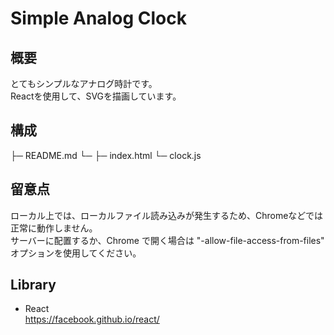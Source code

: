 # Simple Analog Clock

## 概要

とてもシンプルなアナログ時計です。  
Reactを使用して、SVGを描画しています。

## 構成

<root>
  ├─ README.md
  └─ <src>
       ├─ index.html
       └─ clock.js

## 留意点

ローカル上では、ローカルファイル読み込みが発生するため、Chromeなどでは正常に動作しません。  
サーバーに配置するか、Chrome で開く場合は "-allow-file-access-from-files" オプションを使用してください。

## Library

* React  
  https://facebook.github.io/react/